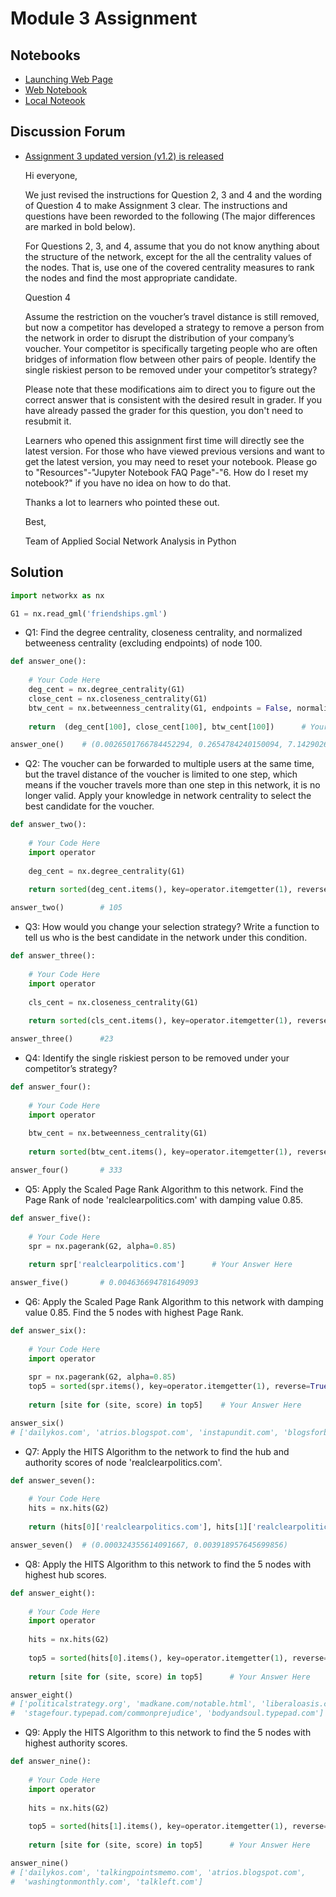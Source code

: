 # Module 3 Assignment

## Notebooks

+ [Launching Web Page](https://www.coursera.org/learn/python-social-network-analysis/notebook/utvmz/assignment-3)
+ [Web Notebook](https://bajwjsbbpcxhnmzzoyjrrp.coursera-apps.org/notebooks/Assignment%203.ipynb)
+ [Local Noteook](notebooks/Assignment03.ipynb)


## Discussion Forum

+ [Assignment 3 updated version (v1.2) is released](https://www.coursera.org/learn/python-social-network-analysis/discussions/weeks/3/threads/JJ6oOp2IEeeOdRJt4xIANg)

    Hi everyone,

    We just revised the instructions for Question 2, 3 and 4 and the wording of Question 4 to make Assignment 3 clear. The instructions and questions have been reworded to the following (The major differences are marked in bold below).

    For Questions 2, 3, and 4, assume that you do not know anything about the structure of the network, except for the all the centrality values of the nodes. That is, use one of the covered centrality measures to rank the nodes and find the most appropriate candidate.

    Question 4

    Assume the restriction on the voucher’s travel distance is still removed, but now a competitor has developed a strategy to remove a person from the network in order to disrupt the distribution of your company’s voucher. Your competitor is specifically targeting people who are often bridges of information flow between other pairs of people. Identify the single riskiest person to be removed under your competitor’s strategy?

    Please note that these modifications aim to direct you to figure out the correct answer that is consistent with the desired result in grader. If you have already passed the grader for this question, you don't need to resubmit it.

    Learners who opened this assignment first time will directly see the latest version. For those who have viewed previous versions and want to get the latest version, you may need to reset your notebook. Please go to "Resources"-"Jupyter Notebook FAQ Page"-"6. How do I reset my notebook?" if you have no idea on how to do that.

    Thanks a lot to learners who pointed these out.

    Best,

    Team of Applied Social Network Analysis in Python


## Solution

```python
import networkx as nx

G1 = nx.read_gml('friendships.gml')
```

+ Q1: Find the degree centrality, closeness centrality, and normalized betweeness centrality (excluding endpoints) of node 100.

```python
def answer_one():
        
    # Your Code Here
    deg_cent = nx.degree_centrality(G1)
    close_cent = nx.closeness_centrality(G1)
    btw_cent = nx.betweenness_centrality(G1, endpoints = False, normalized=True)
    
    return  (deg_cent[100], close_cent[100], btw_cent[100])      # Your Answer Here

answer_one()    # (0.0026501766784452294, 0.2654784240150094, 7.142902633244772e-05)
```

+ Q2: The voucher can be forwarded to multiple users at the same time, but the travel distance of the voucher is limited to one step, which means if the voucher travels more than one step in this network, it is no longer valid. Apply your knowledge in network centrality to select the best candidate for the voucher.

```python
def answer_two():
        
    # Your Code Here
    import operator
    
    deg_cent = nx.degree_centrality(G1)
    
    return sorted(deg_cent.items(), key=operator.itemgetter(1), reverse=True)[0][0]   # Your Answer Here

answer_two()        # 105
```

+ Q3: How would you change your selection strategy? Write a function to tell us who is the best candidate in the network under this condition.

```python
def answer_three():
        
    # Your Code Here
    import operator
    
    cls_cent = nx.closeness_centrality(G1)
    
    return sorted(cls_cent.items(), key=operator.itemgetter(1), reverse=True)[0][0]      # Your Answer Here

answer_three()      #23
```

+ Q4: Identify the single riskiest person to be removed under your competitor’s strategy?

```python
def answer_four():
        
    # Your Code Here
    import operator 
    
    btw_cent = nx.betweenness_centrality(G1)
    
    return sorted(btw_cent.items(), key=operator.itemgetter(1), reverse=True)[0][0]      # Your Answer Here

answer_four()       # 333
```

+ Q5: Apply the Scaled Page Rank Algorithm to this network. Find the Page Rank of node 'realclearpolitics.com' with damping value 0.85.

```python
def answer_five():
        
    # Your Code Here
    spr = nx.pagerank(G2, alpha=0.85)
    
    return spr['realclearpolitics.com']      # Your Answer Here

answer_five()       # 0.004636694781649093
```

+ Q6: Apply the Scaled Page Rank Algorithm to this network with damping value 0.85. Find the 5 nodes with highest Page Rank.

```python
def answer_six():
        
    # Your Code Here
    import operator
    
    spr = nx.pagerank(G2, alpha=0.85)
    top5 = sorted(spr.items(), key=operator.itemgetter(1), reverse=True)[0:5]
    
    return [site for (site, score) in top5]    # Your Answer Here

answer_six()    
# ['dailykos.com', 'atrios.blogspot.com', 'instapundit.com', 'blogsforbush.com', 'talkingpointsmemo.com']
```

+ Q7: Apply the HITS Algorithm to the network to find the hub and authority scores of node 'realclearpolitics.com'.

```python
def answer_seven():
        
    # Your Code Here
    hits = nx.hits(G2)
    
    return (hits[0]['realclearpolitics.com'], hits[1]['realclearpolitics.com'])   # Your Answer Here

answer_seven()  # (0.000324355614091667, 0.003918957645699856)
```

+ Q8: Apply the HITS Algorithm to this network to find the 5 nodes with highest hub scores.

```python
def answer_eight():
        
    # Your Code Here
    import operator
    
    hits = nx.hits(G2)
    
    top5 = sorted(hits[0].items(), key=operator.itemgetter(1), reverse=True)[0:5]
    
    return [site for (site, score) in top5]      # Your Answer Here

answer_eight()
# ['politicalstrategy.org', 'madkane.com/notable.html', 'liberaloasis.com',
#  'stagefour.typepad.com/commonprejudice', 'bodyandsoul.typepad.com']
```

+ Q9: Apply the HITS Algorithm to this network to find the 5 nodes with highest authority scores.

```python
def answer_nine():
        
    # Your Code Here
    import operator
    
    hits = nx.hits(G2)
    
    top5 = sorted(hits[1].items(), key=operator.itemgetter(1), reverse=True)[0:5]
    
    return [site for (site, score) in top5]      # Your Answer Here

answer_nine()
# ['dailykos.com', 'talkingpointsmemo.com', 'atrios.blogspot.com',
#  'washingtonmonthly.com', 'talkleft.com']
```


